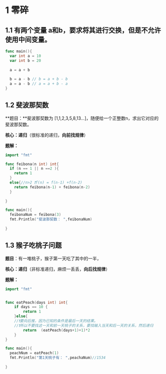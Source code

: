 # 1 零碎

## 1.1 有两个变量 a和b，要求将其进行交换，但是不允许使用中间变量。

```go
func main(){
  var int a = 10
  var int b = 20
  
  a = a + b
  
  b = a - b // b = a + b - b 
  a = a - b // a = a + b - a
}
```



## 1.2 斐波那契数

**题目：**斐波那契数为 [1,1,2,3,5,8,13...]，随便给一个正整数n，求出它对应的斐波那契数。

**核心：递归**（很标准的递归，**向前找规律**）

**题解：**

```go
import "fmt"

func feibona(n int) int{
  if (n == 1 || n ==2 ){
    return 1
  }
  else{//n>2 ❗️f(n) = f(n-1) +f(n-2)
    return feibona(n-1) + feibona(n-2)
  }
  
}

func main(){
  feibonaNum = feibona(3)
  fmt.Println("斐波那契数： ",feibonaNum)
  
}
```

## 1.3 猴子吃桃子问题

**题目**：有一堆桃子，猴子第一天吃了其中的一半，

**核心：递归**（非标准递归，麻烦一丢丢，**向后找规律**）

**题解：**

```go
import "fmt"


func eatPeach(days int) int{
	if days == 10 {
		return 1
	}else{
    //❗️要向后推，因为已知的条件是最后一天的结果。
    //❗️所以不要找这一天和前一天桃子的关系，要找输入当天和后一天的关系，然后递归
		return  (eatPeach(days+1)+1)*2
	}
}

func main(){
  peachNum = eatPeach(1)
  fmt.Println("第1天桃子有： ",peachaNum)//1534
  
}
```

